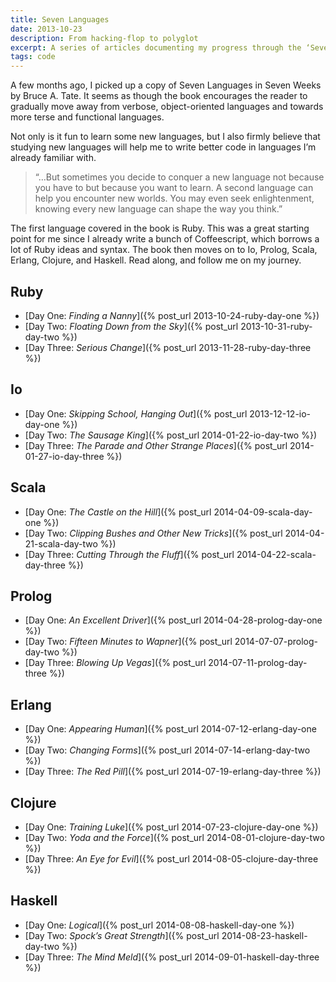 ```yaml
---
title: Seven Languages
date: 2013-10-23
description: From hacking-flop to polyglot
excerpt: A series of articles documenting my progress through the ‘Seven Languages in Seven Weeks’ book.
tags: code
---
```


A few months ago, I picked up a copy of Seven Languages in Seven Weeks by Bruce
A. Tate. It seems as though the book encourages the reader to gradually move
away from verbose, object-oriented languages and towards more terse and
functional languages.

Not only is it fun to learn some new languages, but I also firmly believe that
studying new languages will help me to write better code in languages I’m
already familiar with.

> “…But sometimes you decide to conquer a new language not because you have to
> but because you want to learn. A second language can help you encounter new
> worlds. You may even seek enlightenment, knowing every new language can shape
> the way you think.”

The first language covered in the book is Ruby. This was a great starting point
for me since I already write a bunch of Coffeescript, which borrows a lot of
Ruby ideas and syntax. The book then moves on to Io, Prolog, Scala, Erlang,
Clojure, and Haskell. Read along, and follow me on my journey.

## Ruby

- [Day One: *Finding a Nanny*]({% post_url 2013-10-24-ruby-day-one %})
- [Day Two: *Floating Down from the Sky*]({% post_url 2013-10-31-ruby-day-two %})
- [Day Three: *Serious Change*]({% post_url 2013-11-28-ruby-day-three %})

## Io

- [Day One: *Skipping School, Hanging Out*]({% post_url 2013-12-12-io-day-one %})
- [Day Two: *The Sausage King*]({% post_url 2014-01-22-io-day-two %})
- [Day Three: *The Parade and Other Strange Places*]({% post_url 2014-01-27-io-day-three %})

## Scala

- [Day One: *The Castle on the Hill*]({% post_url 2014-04-09-scala-day-one %})
- [Day Two: *Clipping Bushes and Other New Tricks*]({% post_url 2014-04-21-scala-day-two %})
- [Day Three: *Cutting Through the Fluff*]({% post_url 2014-04-22-scala-day-three %})

## Prolog

- [Day One: *An Excellent Driver*]({% post_url 2014-04-28-prolog-day-one %})
- [Day Two: *Fifteen Minutes to Wapner*]({% post_url 2014-07-07-prolog-day-two %})
- [Day Three: *Blowing Up Vegas*]({% post_url 2014-07-11-prolog-day-three %})

## Erlang

- [Day One: *Appearing Human*]({% post_url 2014-07-12-erlang-day-one %})
- [Day Two: *Changing Forms*]({% post_url 2014-07-14-erlang-day-two %})
- [Day Three: *The Red Pill*]({% post_url 2014-07-19-erlang-day-three %})

## Clojure

- [Day One: *Training Luke*]({% post_url 2014-07-23-clojure-day-one %})
- [Day Two: *Yoda and the Force*]({% post_url 2014-08-01-clojure-day-two %})
- [Day Three: *An Eye for Evil*]({% post_url 2014-08-05-clojure-day-three %})

## Haskell

- [Day One: *Logical*]({% post_url 2014-08-08-haskell-day-one %})
- [Day Two: *Spock’s Great Strength*]({% post_url 2014-08-23-haskell-day-two %})
- [Day Three: *The Mind Meld*]({% post_url 2014-09-01-haskell-day-three %})
